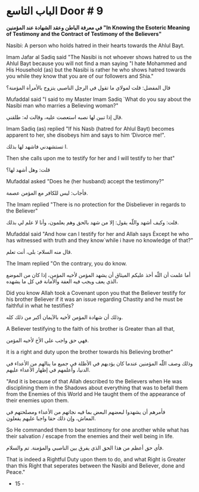 # الباب التاسع Door # 9

**في معرفة الباطن وعقد الشهادة عند المؤمنين "In Knowing the Esoteric Meaning of Testimony and the Contract of Testimony of the** **Believers"**

Nasibi: A person who holds hatred in their hearts towards the Ahlul Bayt.

Imam Jafar al Sadiq said "The Nasibi is not whoever shows hatred to us the Ahlul Bayt because you will not find a man saying "I hate Mohammed and His Household (as) but the Nasibi is rather he who shows hatred towards you while they know that you are of our followers and Shia."

قال المفضل: قلت لمولاي ما تقول في الرجل الناصبي يتزوج بالأمرأة المؤمنة؟  

Mufaddal said "I said to my Master Imam Sadiq `What do you say about the Nasibi man who marries a Believing woman?"

قال إذا تبين لها نصبه استعصت عليه، وقالت له: طلقني.

Imam Sadiq (as) replied "If his Nasb (hatred for Ahlul Bayt) becomes apparent to her, she disobeys him and says to him ‘Divorce me!". 

ا تستشهدني فاشهد لها بذلك.  

Then she calls upon me to testify for her and I will testify to her that"

قلت: وهل أشهد لها؟  

Mufaddal asked "Does he (her husband) accept the testimony?"

فأجاب: ليس للکافر مع المؤمن عصمة.  

The Imam replied "There is no protection for the Disbeliever in regards to the Believer"

قلت: وكيف أشهد واللّه يقول: إلا من شهد بالحق وهم يعلمون، وأنا لا علم لي بذلك.  

Mufaddal said "And how can I testify for her and Allah says Èxcept he who has witnessed with truth and they know`while i have no knowledge of that?"

قال منه السلام: بلى، أنت تعلم.  

The Imam replied "On the contrary, you do know. 

أما علمت أن اللّه أخذ عليکم الميثاق أن يشهد المؤمن لأخيه المؤمن، إذا كان من الموضع الذي يعف ويجب فيه العفة والأمانة في كل ما يشهده، 

Did you know Allah took a Covenant upon you that the Believer testify for his brother Believer if it was an issue regarding Chastity and he must be faithful in what he testifies? 

وذلك أن شهادة المؤمن لأخيه بالآيمان أكبر من ذلك كله.  

A Believer testifying to the faith of his brother is Greater than all that, 

فهي حق واجب على الأخ لأخيه المؤمن.

it is a right and duty upon the brother towards his Believing brother"

وذلك وصف اللّه المؤمنين عندما كان يؤدبهم في الأظلة في جميع ما ينالهم من الأعداء في الدنيا، وأعلمهم في إظهار الأعداء عليهم.

"And it is because of that Allah described to the Believers when He was disciplining them in the Shadows about everything that was to befall them from the Enemies of this World and He taught them of the appearance of their enemies upon them. 

فأمرهم أن يشهدوا لبعضهم البعض بما فيه نجاتهم من الأعداء ومصلحتهم في المعاش، وإن ذلك حقا واجبا عليهم يفعلون.

So He commanded them to bear testimony for one another while what has their salvation / escape from the enemies and their well being in life. 

فأي حق أعظم من هذا الحق الذي يفرق بين الناصبي والمؤمنة. تم والسلام.

That is indeed a Rightful Duty upon them to do, and what Right is Greater than this Right that seperates between the Nasibi and Believer, done and Peace."

- 15 -
